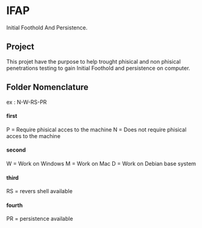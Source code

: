 # IFAP
Initial Foothold And Persistence.

## Project 
This projet have the purpose to help trought phisical and non phisical penetrations testing to gain Initial Foothold and persistence on computer. 

## Folder Nomenclature

ex : N-W-RS-PR

#### first 
P = Require phisical acces to the machine
N = Does not require phisical acces to the machine  

#### second 
W = Work on Windows 
M = Work on Mac
D = Work on Debian base system 

#### third 
RS = revers shell available

#### fourth 
PR = persistence available